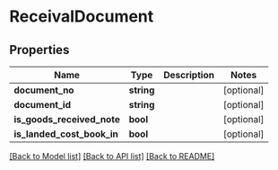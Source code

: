 # ReceivalDocument

## Properties
Name | Type | Description | Notes
------------ | ------------- | ------------- | -------------
**document_no** | **string** |  | [optional] 
**document_id** | **string** |  | [optional] 
**is_goods_received_note** | **bool** |  | [optional] 
**is_landed_cost_book_in** | **bool** |  | [optional] 

[[Back to Model list]](../README.md#documentation-for-models) [[Back to API list]](../README.md#documentation-for-api-endpoints) [[Back to README]](../README.md)


